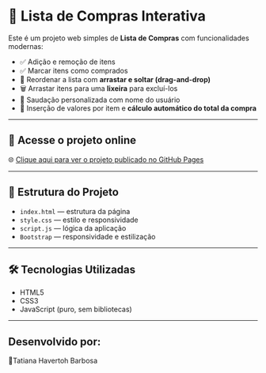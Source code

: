 # 🛒 Lista de Compras Interativa

Este é um projeto web simples de **Lista de Compras** com funcionalidades modernas:

- ✅ Adição e remoção de itens
- ✅ Marcar itens como comprados
- 🔁 Reordenar a lista com **arrastar e soltar (drag-and-drop)**
- 🗑️ Arrastar itens para uma **lixeira** para excluí-los
- 👤 Saudação personalizada com nome do usuário
- 🧮 Inserção de valores por item e **cálculo automático do total da compra**

---

## 🚀 Acesse o projeto online

🌐 [Clique aqui para ver o projeto publicado no GitHub Pages](https://tatihav.github.io/Lista-de-compras/)

---

## 📂 Estrutura do Projeto

- `index.html` — estrutura da página
- `style.css` — estilo e responsividade
- `script.js` — lógica da aplicação
- `Bootstrap` —  responsividade e estilização

---

## 🛠️ Tecnologias Utilizadas

- HTML5
- CSS3
- JavaScript (puro, sem bibliotecas)

---

## Desenvolvido por:
👤Tatiana Havertoh Barbosa

